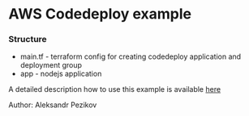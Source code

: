# AWS Codedeploy example

### Structure
 - main.tf - terraform config for creating codedeploy application and deployment group
 - app - nodejs application

A detailed description how to use this example is available [here](https://aleksandr-pezikov.blog/posts/aws-cicd-with-terraform-part1-codedeploy)

Author: Aleksandr Pezikov
